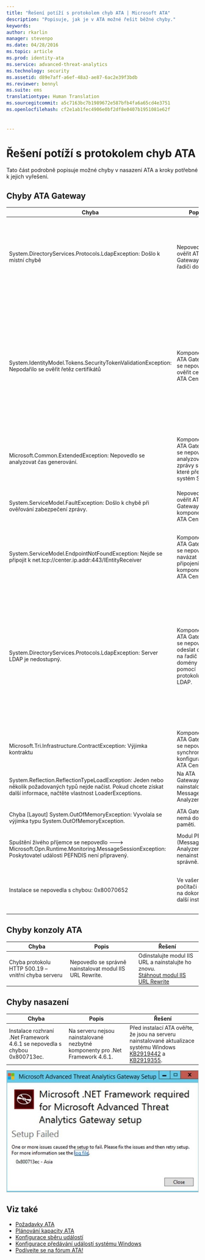 ```yaml
---
title: "Řešení potíží s protokolem chyb ATA | Microsoft ATA"
description: "Popisuje, jak je v ATA možné řešit běžné chyby."
keywords: 
author: rkarlin
manager: stevenpo
ms.date: 04/28/2016
ms.topic: article
ms.prod: identity-ata
ms.service: advanced-threat-analytics
ms.technology: security
ms.assetid: d89e7aff-a6ef-48a3-ae87-6ac2e39f3bdb
ms.reviewer: bennyl
ms.suite: ems
translationtype: Human Translation
ms.sourcegitcommit: a5c7163bc7b1989672e587bfb4fa6a65cd4e3751
ms.openlocfilehash: cf2e1ab1fec4906e0bf2df8e0407b1951081e62f


---
```


# Řešení potíží s protokolem chyb ATA
Tato část podrobně popisuje možné chyby v nasazení ATA a kroky potřebné k jejich vyřešení.
## Chyby ATA Gateway
|Chyba|Popis|Řešení|
|-------------|----------|---------|
|System.DirectoryServices.Protocols.LdapException: Došlo k místní chybě|Nepovedlo se ověřit ATA Gateway na řadiči domény.|1. Ověřte, že záznam DNS řadiče domény je na serveru DNS správně nakonfigurovaný. <br>2. Ověřte, že čas komponenty ATA Gateway je synchronizovaný s časem řadiče domény.|
|System.IdentityModel.Tokens.SecurityTokenValidationException: Nepodařilo se ověřit řetěz certifikátů|Komponentě ATA Gateway se nepovedlo ověřit certifikát ATA Center.|1. Ověřte, že certifikát kořenové certifikační autority je nainstalovaný do úložiště certifikátů důvěryhodné certifikační autority v komponentě ATA Gateway. <br>2. Ověřte, že seznam odvolaných certifikátů (CRL) je dostupný a že jde provést ověření odvolání certifikátu.|
|Microsoft.Common.ExtendedException: Nepovedlo se analyzovat čas generování.|Komponentě ATA Gateway se nepovedlo analyzovat zprávy syslog, které předal systém SIEM.|Ověřte, že systém SIEM je nakonfigurovaný pro předávání zpráv v jednom z formátů, které podporuje ATA.|
|System.ServiceModel.FaultException: Došlo k chybě při ověřování zabezpečení zprávy.|Nepovedlo se ověřit ATA Gateway v komponentě ATA Center.|Ověřte, že čas komponenty ATA Gateway je synchronizovaný s časem komponenty ATA Center.|
|System.ServiceModel.EndpointNotFoundException: Nejde se připojit k net.tcp://center.ip.addr:443/IEntityReceiver|Komponentě ATA Gateway se nepovedlo navázat připojení ke komponentě ATA Center.|Zkontrolujte správnost nastavení sítě a ověřte, že síťové připojení mezi ATA Gateway a ATA Center je aktivní.|
|System.DirectoryServices.Protocols.LdapException: Server LDAP je nedostupný.|Komponentě ATA Gateway se nepovedlo odeslat dotaz na řadič domény pomocí protokolu LDAP.|1. Ověřte, že uživatelský účet, který ATA používá pro připojení k doméně Active Directory, má ke všem objektům ve stromové struktuře Active Directory přístup pro čtení. <br>2. Ověřte, že řadič domény nemá zesílené zabezpečení, které by zabraňovalo dotazům LDAP od uživatelského účtu, který používá ATA.|
|Microsoft.Tri.Infrastructure.ContractException: Výjimka kontraktu|Komponentě ATA Gateway se nepovedlo synchronizovat konfiguraci z ATA Center.|Dokončete konfiguraci ATA Gateway v ATA Console.|
|System.Reflection.ReflectionTypeLoadException: Jeden nebo několik požadovaných typů nejde načíst. Pokud chcete získat další informace, načtěte vlastnost LoaderExceptions.|Na ATA Gateway je nainstalovaný Message Analyzer.| Odinstalujte Message Analyzer.|
|Chyba [Layout] System.OutOfMemoryException: Vyvolala se výjimka typu System.OutOfMemoryException.|ATA Gateway nemá dost paměti.|Zvětšete velikost dostupné paměti na řadiči domény.|
|Spuštění živého příjemce se nepovedlo ---> Microsoft.Opn.Runtime.Monitoring.MessageSessionException: Poskytovatel události PEFNDIS není připravený.|Modul PEF (Message Analyzer) se nenainstaloval správně.|Se žádostí o alternativní řešení se obraťte na podporu.|
|Instalace se nepovedla s chybou: 0x80070652|Ve vašem počítači čekají na dokončení další instalace.|Počkejte na dokončení ostatních instalací a v případě potřeby restartujte počítač.|

## Chyby konzoly ATA
|Chyba|Popis|Řešení|
|-------------|----------|---------|
|Chyba protokolu HTTP 500.19 – vnitřní chyba serveru|Nepovedlo se správně nainstalovat modul IIS URL Rewrite.|Odinstalujte modul IIS URL a nainstalujte ho znovu.<br>[Stáhnout modul IIS URL Rewrite](http://go.microsoft.com/fwlink/?LinkID=615137)|

## Chyby nasazení
|Chyba|Popis|Řešení|
|-------------|----------|---------|
|Instalace rozhraní .Net Framework 4.6.1 se nepovedla s chybou 0x800713ec.|Na serveru nejsou nainstalované nezbytné komponenty pro .Net Framework 4.6.1. |Před instalací ATA ověřte, že jsou na serveru nainstalované aktualizace systému Windows [KB2919442](https://www.microsoft.com/download/details.aspx?id=42135) a [KB2919355](https://support.microsoft.com/kb/2919355).|

![Obrázek chyby instalace .NET ATA](media/netinstallerror.png)


## Viz také
- [Požadavky ATA](/advanced-threat-analytics/plan-design/ata-prerequisites)
- [Plánování kapacity ATA](/advanced-threat-analytics/plan-design/ata-capacity-planning)
- [Konfigurace sběru událostí](/advanced-threat-analytics/deploy-use/configure-event-collection)
- [Konfigurace předávání událostí systému Windows](/advanced-threat-analytics/deploy-use/configure-event-collection#configuring-windows-event-forwarding)
- [Podívejte se na fórum ATA!](https://social.technet.microsoft.com/Forums/security/home?forum=mata)



<!--HONumber=Jul16_HO3-->


